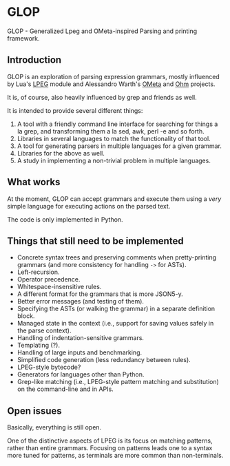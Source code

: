 GLOP
====

GLOP - Generalized Lpeg and OMeta-inspired Parsing and printing framework.

Introduction
------------

GLOP is an exploration of parsing expression grammars, mostly influenced
by Lua's [LPEG](http://www.inf.puc-rio.br/~roberto/lpeg) module and
Alessandro Warth's [OMeta](http://github.com/alexwarth/ometa-js/)
and [Ohm](https://ohmlang.github.io/) projects.

It is, of course, also heavily influenced by grep and friends as well.

It is intended to provide several different things:

1.  A tool with a friendly command line interface for searching for
    things a la grep, and transforming them a la sed, awk, perl -e and
    so forth.
2.  Libraries in several languages to match the functionality of that
    tool.
3.  A tool for generating parsers in multiple languages for a given
    grammar.
4.  Libraries for the above as well.
5.  A study in implementing a non-trivial problem in multiple languages.

What works
----------

At the moment, GLOP can accept grammars and execute them using a *very*
simple language for executing actions on the parsed text.

The code is only implemented in Python.

Things that still need to be implemented
----------------------------------------

-   Concrete syntax trees and preserving comments when pretty-printing
    grammars (and more consistency for handling `->` for ASTs).
-   Left-recursion.
-   Operator precedence.
-   Whitespace-insensitive rules.
-   A different format for the grammars that is more JSON5-y.
-   Better error messages (and testing of them).
-   Specifying the ASTs (or walking the grammar) in a separate
    definition block.
-   Managed state in the context (i.e., support for saving values safely
    in the parse context).
-   Handling of indentation-sensitive grammars.
-   Templating (?).
-   Handling of large inputs and benchmarking.
-   Simplified code generation (less redundancy between rules).
-   LPEG-style bytecode?
-   Generators for languages other than Python.
-   Grep-like matching (i.e., LPEG-style pattern matching and
    substitution) on the command-line and in APIs.

Open issues
-----------

Basically, everything is still open.

One of the distinctive aspects of LPEG is its focus on matching
patterns, rather than entire grammars. Focusing on patterns leads one to
a syntax more tuned for patterns, as terminals are more common than
non-terminals.
